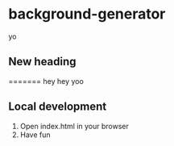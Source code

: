 # background-generator

yo
## New heading
=======
hey hey
yoo

## Local development

1. Open index.html in your browser
2. Have fun